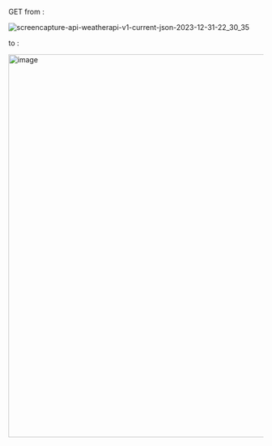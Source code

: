 
GET from :


![screencapture-api-weatherapi-v1-current-json-2023-12-31-22_30_35](https://github.com/Marwahkamilaahmad/go-rest-api/assets/114375719/5d30ec6d-48a0-4554-90d9-ce8fb95f59a2)


to :

<img width="757" alt="image" src="https://github.com/Marwahkamilaahmad/go-rest-api/assets/114375719/bebae552-c8ba-451d-bf61-9fa77cf00a58">
